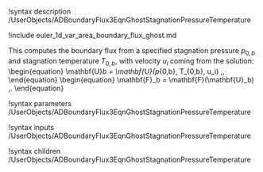 !syntax description /UserObjects/ADBoundaryFlux3EqnGhostStagnationPressureTemperature

!include euler_1d_var_area_boundary_flux_ghost.md

This computes the boundary flux from a specified stagnation pressure $p_{0,b}$
and stagnation temperature $T_{0,b}$, with velocity $u_i$ coming from the
solution:
\begin{equation}
  \mathbf{U}_b = \mathbf{U}(p_{0,b}, T_{0,b}, u_i) \,,
\end{equation}
\begin{equation}
  \mathbf{F}_b = \mathbf{F}(\mathbf{U}_b) \,.
\end{equation}

!syntax parameters /UserObjects/ADBoundaryFlux3EqnGhostStagnationPressureTemperature

!syntax inputs /UserObjects/ADBoundaryFlux3EqnGhostStagnationPressureTemperature

!syntax children /UserObjects/ADBoundaryFlux3EqnGhostStagnationPressureTemperature
